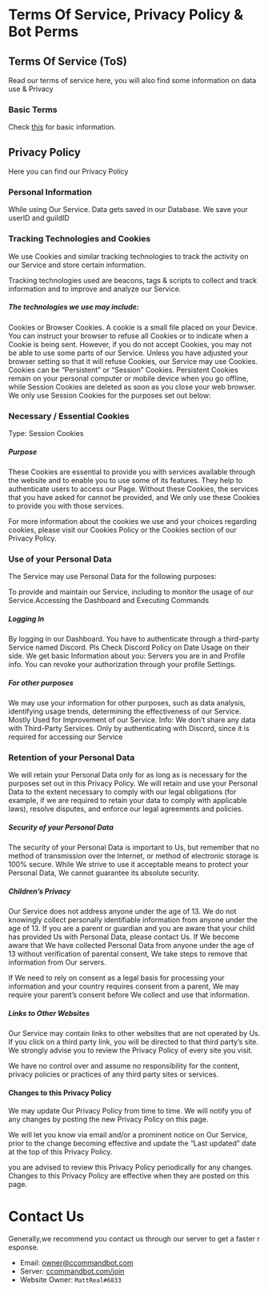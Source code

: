 # Terms Of Service, Privacy Policy & Bot Perms

## Terms Of Service (ToS)
Read our terms of service here, you will also find some information on data use & Privacy

### Basic Terms
Check [this](../Guide/3.policy.md) for basic information.

## Privacy Policy
Here you can find our Privacy Policy

### Personal Information
While using Our Service. Data gets saved in our Database. We save your userID and guildID

### Tracking Technologies and Cookies
We use Cookies and similar tracking technologies to track the activity on our Service and store certain information. 

Tracking technologies used are beacons, tags & scripts to collect and track information and to improve and analyze our Service. 

##### The technologies we use may include:
Cookies or Browser Cookies. A cookie is a small file placed on your Device. You can instruct your browser to refuse all Cookies or to indicate when a Cookie is being sent. However, if you do not accept Cookies, you may not be able to use some parts of our Service. Unless you have adjusted your browser setting so that it will refuse Cookies, our Service may use Cookies.
Cookies can be “Persistent” or “Session” Cookies. Persistent Cookies remain on your personal computer or mobile device when you go offline, while Session Cookies are deleted as soon as you close your web browser.
We only use Session Cookies for the purposes set out below:

### Necessary / Essential Cookies
Type: Session Cookies

##### Purpose
These Cookies are essential to provide you with services available through the website and to enable you to use some of its features. They help to authenticate users to access our Page. Without these Cookies, the services that you have asked for cannot be provided, and We only use these Cookies to provide you with those services.

For more information about the cookies we use and your choices regarding cookies, please visit our Cookies Policy or the Cookies section of our Privacy Policy.

### Use of your Personal Data
The Service may use Personal Data for the following purposes:

To provide and maintain our Service, including to monitor the usage of our Service.Accessing the Dashboard and Executing Commands

##### Logging In
By logging in our Dashboard. You have to authenticate through a third-party Service named Discord. Pls Check Discord Policy on Date Usage on their side. We get basic Information about you: Servers you are in and Profile info. You can revoke your authorization through your profile Settings.

##### For other purposes
We may use your information for other purposes, such as data analysis, identifying usage trends, determining the effectiveness of our Service. Mostly Used for Improvement of our Service.
Info: We don’t share any data with Third-Party Services. Only by authenticating with Discord, since it is required for accessing our Service

### Retention of your Personal Data
We will retain your Personal Data only for as long as is necessary for the purposes set out in this Privacy Policy. We will retain and use your Personal Data to the extent necessary to comply with our legal obligations (for example, if we are required to retain your data to comply with applicable laws), resolve disputes, and enforce our legal agreements and policies.

##### Security of your Personal Data
The security of your Personal Data is important to Us, but remember that no method of transmission over the Internet, or method of electronic storage is 100% secure. While We strive to use it acceptable means to protect your Personal Data, We cannot guarantee its absolute security.

##### Children’s Privacy
Our Service does not address anyone under the age of 13. We do not knowingly collect personally identifiable information from anyone under the age of 13. If you are a parent or guardian and you are aware that your child has provided Us with Personal Data, please contact Us. If We become aware that We have collected Personal Data from anyone under the age of 13 without verification of parental consent, We take steps to remove that information from Our servers.

If We need to rely on consent as a legal basis for processing your information and your country requires consent from a parent, We may require your parent’s consent before We collect and use that information.

##### Links to Other Websites
Our Service may contain links to other websites that are not operated by Us. If you click on a third party link, you will be directed to that third party’s site. We strongly advise you to review the Privacy Policy of every site you visit.

We have no control over and assume no responsibility for the content, privacy policies or practices of any third party sites or services.

#### Changes to this Privacy Policy
We may update Our Privacy Policy from time to time. We will notify you of any changes by posting the new Privacy Policy on this page.

We will let you know via email and/or a prominent notice on Our Service, prior to the change becoming effective and update the “Last updated” date at the top of this Privacy Policy.

you are advised to review this Privacy Policy periodically for any changes. Changes to this Privacy Policy are effective when they are posted on this page.

# Contact Us

Generally,we recommend you contact us through our server to get a faster response.

* Email: [owner@ccommandbot.com](mailto:owner@ccommandbot.com)
* Server: [ccommandbot.com/join](http://ccommandbot.com/join) 
* Website Owner: `MattReal#6833`